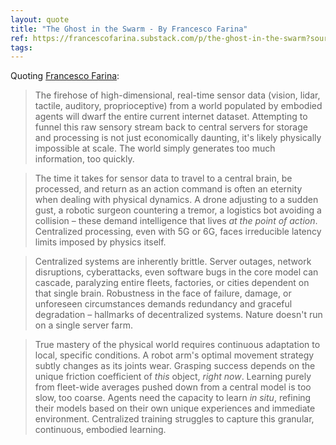 ```yaml
---
layout: quote
title: "The Ghost in the Swarm - By Francesco Farina"
ref: https://francescofarina.substack.com/p/the-ghost-in-the-swarm?source=queue
tags:
---
```


Quoting [Francesco Farina](https://francescofarina.substack.com/p/the-ghost-in-the-swarm?source=queue):

> The firehose of high-dimensional, real-time sensor data (vision, lidar, tactile, auditory, proprioceptive) from a world populated by embodied agents will dwarf the entire current internet dataset. Attempting to funnel this raw sensory stream back to central servers for storage and processing is not just economically daunting, it&#39;s likely physically impossible at scale. The world simply generates too much information, too quickly.

> The time it takes for sensor data to travel to a central brain, be processed, and return as an action command is often an eternity when dealing with physical dynamics. A drone adjusting to a sudden gust, a robotic surgeon countering a tremor, a logistics bot avoiding a collision – these demand intelligence that lives *at the point of action*. Centralized processing, even with 5G or 6G, faces irreducible latency limits imposed by physics itself.

> Centralized systems are inherently brittle. Server outages, network disruptions, cyberattacks, even software bugs in the core model can cascade, paralyzing entire fleets, factories, or cities dependent on that single brain. Robustness in the face of failure, damage, or unforeseen circumstances demands redundancy and graceful degradation – hallmarks of decentralized systems. Nature doesn&#39;t run on a single server farm.

> True mastery of the physical world requires continuous adaptation to local, specific conditions. A robot arm&#39;s optimal movement strategy subtly changes as its joints wear. Grasping success depends on the unique friction coefficient of *this* object, *right now*. Learning purely from fleet-wide averages pushed down from a central model is too slow, too coarse. Agents need the capacity to learn *in situ*, refining their models based on their own unique experiences and immediate environment. Centralized training struggles to capture this granular, continuous, embodied learning.
